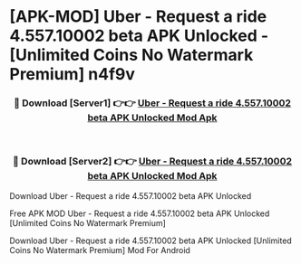# [APK-MOD] Uber - Request a ride 4.557.10002 beta APK Unlocked - [Unlimited Coins No Watermark Premium] n4f9v



<div align="center">
<h3>🔴 Download [Server1] 👉👉 <a href="https://momento.my/?title=Uber_-_Request_a_ride_4.557.10002_beta_APK_Unlocked">Uber - Request a ride 4.557.10002 beta APK Unlocked Mod Apk</a></h3><br>

<h3>🔴 Download [Server2] 👉👉 <a href="https://momento.my/?title=Uber_-_Request_a_ride_4.557.10002_beta_APK_Unlocked">Uber - Request a ride 4.557.10002 beta APK Unlocked Mod Apk</a></h3>
</div>



Download Uber - Request a ride 4.557.10002 beta APK Unlocked 

Free APK MOD Uber - Request a ride 4.557.10002 beta APK Unlocked [Unlimited Coins No Watermark Premium]

Download Uber - Request a ride 4.557.10002 beta APK Unlocked [Unlimited Coins No Watermark Premium] Mod For Android
